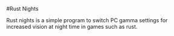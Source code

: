 #Rust Nights

Rust nights is a simple program to switch PC gamma settings for  
increased vision at night time in games such as rust.